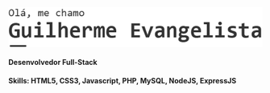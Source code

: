 ![sobre](https://github.com/Guilhermevang/Guilhermevang/blob/main/me.png)

#### **Desenvolvedor Full-Stack**

#### Skills: **HTML5, CSS3, Javascript, PHP, MySQL, NodeJS, ExpressJS**

<!--
**Guilhermevang/Guilhermevang** is a ✨ _special_ ✨ repository because its `README.md` (this file) appears on your GitHub profile.

Here are some ideas to get you started:

- 🔭 I’m currently working on ...
- 🌱 I’m currently learning ...
- 👯 I’m looking to collaborate on ...
- 🤔 I’m looking for help with ...
- 💬 Ask me about ...
- 📫 How to reach me: ...
- 😄 Pronouns: ...
- ⚡ Fun fact: ...
-->
